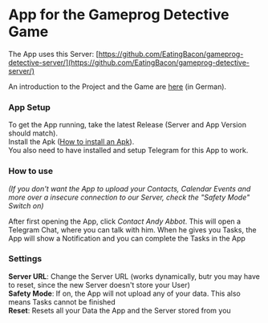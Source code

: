 # App for the Gameprog Detective Game

The App uses this Server: [https://github.com/EatingBacon/gameprog-detective-server/](https://github.com/EatingBacon/gameprog-detective-server/)

An introduction to the Project and the Game are [here](https://github.com/EatingBacon/gameprog-detective-server/blob/master/README.md) (in German).

### App Setup
To get the App running, take the latest Release (Server and App Version should match).  
Install the Apk ([How to install an Apk](https://www.androidpit.com/android-for-beginners-what-is-an-apk-file#howto)).  
You also need to have installed and setup Telegram for this App to work.

### How to use
*(If you don't want the App to upload your Contacts, Calendar Events and more over a insecure connection to our Server, check the "Safety Mode" Switch on)*

After first opening the App, click *Contact Andy Abbot*. 
This will open a Telegram Chat, where you can talk with him. 
When he gives you Tasks, the App will show a Notification and you can complete the Tasks in the App

### Settings
**Server URL**: Change the Server URL (works dynamically, butr you may have to reset, since the new Server doesn't store your User)   
**Safety Mode**: If on, the App will not upload any of your data. This also means Tasks cannot be finished   
**Reset**: Resets all your Data the App and the Server stored from you
